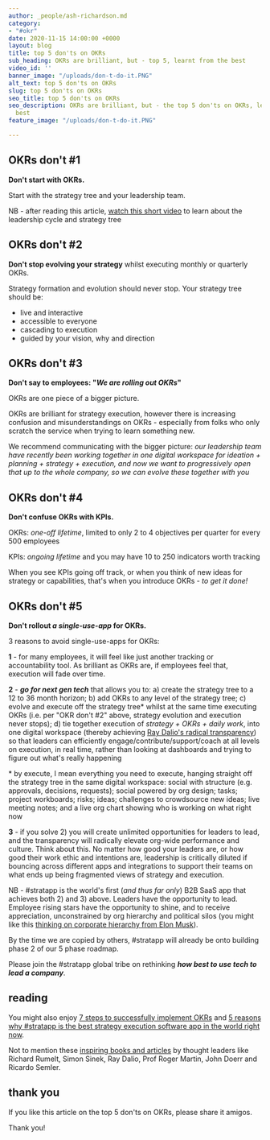 ```yaml
---
author: _people/ash-richardson.md
category:
- "#okr"
date: 2020-11-15 14:00:00 +0000
layout: blog
title: top 5 don'ts on OKRs
sub_heading: OKRs are brilliant, but - top 5, learnt from the best
video_id: ''
banner_image: "/uploads/don-t-do-it.PNG"
alt_text: top 5 don'ts on OKRs
slug: top 5 don'ts on OKRs
seo_title: top 5 don'ts on OKRs
seo_description: OKRs are brilliant, but - the top 5 don'ts on OKRs, learnt from the
  best
feature_image: "/uploads/don-t-do-it.PNG"

---
```

## OKRs don't #1

**Don't start with OKRs.**

Start with the strategy tree and your leadership team.

NB - after reading this article, [watch this short video](https://youtu.be/DqsXkZs75Lk "the leadership cycle") to learn about the leadership cycle and strategy tree

## OKRs don't #2

**Don't stop evolving your strategy** whilst executing monthly or quarterly OKRs.

Strategy formation and evolution should never stop.  Your strategy tree should be:

* live and interactive
* accessible to everyone
* cascading to execution
* guided by your vision, why and direction

## OKRs don't #3

**Don't say to employees: "_We are rolling out OKRs_"**

OKRs are one piece of a bigger picture.

OKRs are brilliant for strategy execution, however there is increasing confusion and misunderstandings on OKRs - especially from folks who only scratch the service when trying to learn something new.

We recommend communicating with the bigger picture: _our leadership team have recently been working together in one digital workspace for ideation + planning + strategy + execution, and now we want to progressively open that up to the whole company, so we can evolve these together with you_

## OKRs don't #4

**Don't confuse OKRs with KPIs.**

OKRs: _one-off lifetime_, limited to only 2 to 4 objectives per quarter for every 500 employees

KPIs: _ongoing lifetime_ and you may have 10 to 250 indicators worth tracking

When you see KPIs going off track, or when you think of new ideas for strategy or capabilities, that's when you introduce OKRs - _to get it done!_

## OKRs don't #5

**Don't rollout _a single-use-app_ for OKRs.**

3 reasons to avoid single-use-apps for OKRs:

**1** - for many employees, it will feel like just another tracking or accountability tool.  As brilliant as OKRs are, if employees feel that, execution will fade over time.

**2** - **_go for next gen tech_** that allows you to: a) create the strategy tree to a 12 to 36 month horizon; b) add OKRs to any level of the strategy tree; c) evolve and execute off the strategy tree* whilst at the same time executing OKRs (i.e. per "OKR don't #2" above, strategy evolution and execution never stops); d) tie together execution of _strategy + OKRs + daily work_, into one digital workspace (thereby achieving [Ray Dalio's radical transparency](https://stratappsaas.com/blog/radical-transparency/ "Ray Dalio's radical transparency")) so that leaders can efficiently engage/contribute/support/coach at all levels on execution, in real time, rather than looking at dashboards and trying to figure out what's really happening

\* by execute, I mean everything you need to execute, hanging straight off the strategy tree in the same digital workspace: social with structure (e.g. approvals, decisions, requests); social powered by org design; tasks; project workboards; risks; ideas; challenges to crowdsource new ideas; live meeting notes; and a live org chart showing who is working on what right now

**3** - if you solve 2) you will create unlimited opportunities for leaders to lead, and the transparency will radically elevate org-wide performance and culture.  Think about this.  No matter how good your leaders are, or how good their work ethic and intentions are, leadership is critically diluted if bouncing across different apps and integrations to support their teams on what ends up being fragmented views of strategy and execution.

NB - #stratapp is the world's first (_and thus far only_) B2B SaaS app that achieves both 2) and 3) above.  Leaders have the opportunity to lead.  Employee rising stars have the opportunity to shine, and to receive appreciation, unconstrained by org hierarchy and political silos (you might like this [thinking on corporate hierarchy from Elon Musk](https://cleantechnica.com/2018/05/15/elon-musk-takes-on-corporate-hierarchy-in-note-to-tesla-employees/ "Elon Musk on corporate hierarchy")).

By the time we are copied by others, #stratapp will already be onto building phase 2 of our 5 phase roadmap.

Please join the #stratapp global tribe on rethinking **_how best to use tech to lead a company_**.

## reading

You might also enjoy [7 steps to successfully implement OKRs]() and [5 reasons why #stratapp is the best strategy execution software app in the world right now](https://stratappsaas.com/blog/best-strategy-execution-software-app/ "best strategy execution software app").

Not to mention these [inspiring books and articles](https://stratappsaas.com/resources/ "resources") by thought leaders like Richard Rumelt, Simon Sinek, Ray Dalio, Prof Roger Martin, John Doerr and Ricardo Semler.

## thank you

If you like this article on the top 5 don'ts on OKRs, please share it amigos.

Thank you!